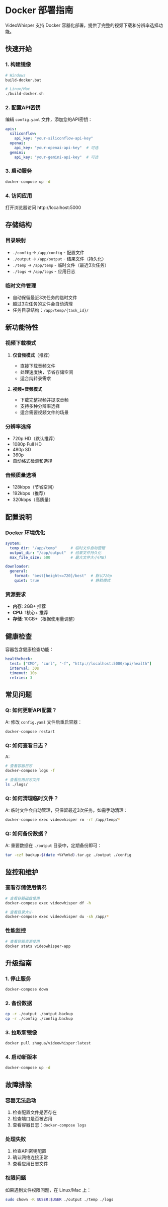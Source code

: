 # Docker 部署指南

VideoWhisper 支持 Docker 容器化部署，提供了完整的视频下载和分辨率选择功能。

## 快速开始

### 1. 构建镜像
```bash
# Windows
build-docker.bat

# Linux/Mac
./build-docker.sh
```

### 2. 配置API密钥
编辑 `config.yaml` 文件，添加您的API密钥：
```yaml
apis:
  siliconflow:
    api_key: "your-siliconflow-api-key"
  openai:
    api_key: "your-openai-api-key"  # 可选
  gemini:
    api_key: "your-gemini-api-key"  # 可选
```

### 3. 启动服务
```bash
docker-compose up -d
```

### 4. 访问应用
打开浏览器访问 http://localhost:5000

## 存储结构

### 目录映射
- `./config` → `/app/config` - 配置文件
- `./output` → `/app/output` - 结果文件（持久化）
- `./temp` → `/app/temp` - 临时文件（最近3次任务）
- `./logs` → `/app/logs` - 应用日志

### 临时文件管理
- 自动保留最近3次任务的临时文件
- 超过3次任务的文件会自动清理
- 任务目录结构：`/app/temp/{task_id}/`

## 新功能特性

### 视频下载模式
1. **仅音频模式**（推荐）
   - 直接下载音频文件
   - 处理速度快，节省存储空间
   - 适合纯转录需求

2. **视频+音频模式**
   - 下载完整视频并提取音频
   - 支持多种分辨率选择
   - 适合需要视频文件的场景

### 分辨率选择
- 720p HD（默认推荐）
- 1080p Full HD
- 480p SD
- 360p
- 自动格式检测和选择

### 音频质量选项
- 128kbps（节省空间）
- 192kbps（推荐）
- 320kbps（高质量）

## 配置说明

### Docker 环境优化
```yaml
system:
  temp_dir: "/app/temp"      # 临时文件自动管理
  output_dir: "/app/output"  # 结果文件持久化
  max_file_size: 500         # 最大文件大小(MB)

downloader:
  general:
    format: "best[height<=720]/best"  # 默认720p
    quiet: true                       # 静默模式
```

### 资源要求
- **内存**: 2GB+ 推荐
- **CPU**: 1核心+ 推荐  
- **存储**: 10GB+（根据使用量调整）

## 健康检查

容器包含健康检查功能：
```yaml
healthcheck:
  test: ["CMD", "curl", "-f", "http://localhost:5000/api/health"]
  interval: 30s
  timeout: 10s
  retries: 3
```

## 常见问题

### Q: 如何更新API配置？
A: 修改 `config.yaml` 文件后重启容器：
```bash
docker-compose restart
```

### Q: 如何查看日志？
A: 
```bash
# 查看容器日志
docker-compose logs -f

# 查看应用日志文件
ls ./logs/
```

### Q: 如何清理临时文件？
A: 临时文件会自动管理，只保留最近3次任务。如需手动清理：
```bash
docker-compose exec videowhisper rm -rf /app/temp/*
```

### Q: 如何备份数据？
A: 重要数据在 `./output` 目录中，定期备份即可：
```bash
tar -czf backup-$(date +%Y%m%d).tar.gz ./output ./config
```

## 监控和维护

### 查看存储使用情况
```bash
# 查看容器磁盘使用
docker-compose exec videowhisper df -h

# 查看目录大小
docker-compose exec videowhisper du -sh /app/*
```

### 性能监控
```bash
# 查看容器资源使用
docker stats videowhisper-app
```

## 升级指南

### 1. 停止服务
```bash
docker-compose down
```

### 2. 备份数据
```bash
cp -r ./output ./output.backup
cp -r ./config ./config.backup
```

### 3. 拉取新镜像
```bash
docker pull zhugua/videowhisper:latest
```

### 4. 启动新版本
```bash
docker-compose up -d
```

## 故障排除

### 容器无法启动
1. 检查配置文件是否存在
2. 检查端口是否被占用
3. 查看容器日志：`docker-compose logs`

### 处理失败
1. 检查API密钥配置
2. 确认网络连接正常
3. 查看应用日志文件

### 权限问题
如果遇到文件权限问题，在 Linux/Mac 上：
```bash
sudo chown -R $USER:$USER ./output ./temp ./logs
```